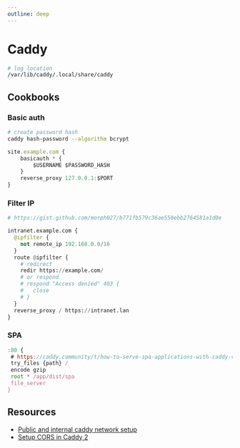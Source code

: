```yaml
---
outline: deep
---
```


# Caddy

```bash
# log location
/var/lib/caddy/.local/share/caddy
```

## Cookbooks

### Basic auth

```bash
# create password hash
caddy hash-password --algorithm bcrypt
```

```javascript title="Caddyfile"
site.example.com {
    basicauth * {
        $USERNAME $PASSWORD_HASH
    }
    reverse_proxy 127.0.0.1:$PORT
}
```

### Filter IP

```python title="Caddyfile"
# https://gist.github.com/morph027/b771fb579c36ae550ebb2764581a1d0e

intranet.example.com {
  @ipfilter {
    not remote_ip 192.168.0.0/16
  }
  route @ipfilter {
    # redirect
    redir https://example.com/
    # or respond
    # respond "Access denied" 403 {
    #   close
    # }
  }
  reverse_proxy / https://intranet.lan
}
```

### SPA

```javascript
:80 {
 # https://caddy.community/t/how-to-serve-spa-applications-with-caddy-v2/8761/2
 try_files {path} /
 encode gzip
 root * /app/dist/spa
 file_server
}
```

## Resources

- [Public and internal caddy network setup](https://mrkaran.dev/posts/exposing-services-self-hosting/)
- [Setup CORS in Caddy 2](https://kalnytskyi.com/posts/setup-cors-caddy-2/)
